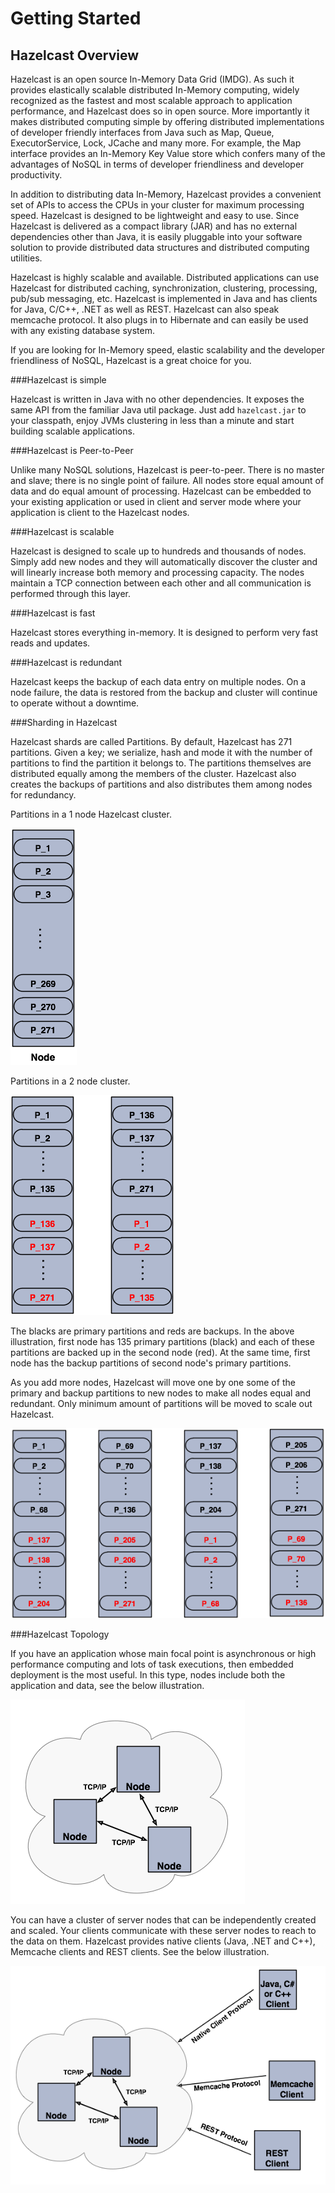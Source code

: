# Getting Started

## Hazelcast Overview

Hazelcast is an open source In-Memory Data Grid (IMDG). 
As such it provides elastically scalable distributed In-Memory computing, widely recognized as the fastest and most scalable approach to application performance, and Hazelcast does so in open source.
More importantly it makes distributed computing simple by offering distributed implementations of developer friendly interfaces from Java such as Map, Queue, ExecutorService, Lock, JCache and many more. For example, the Map interface provides an In-Memory Key Value store which confers many of the advantages of NoSQL in terms of developer friendliness and developer productivity.

In addition to distributing data In-Memory, Hazelcast provides a convenient set of APIs to access the CPUs in your cluster for maximum processing speed. 
Hazelcast is designed to be lightweight and easy to use. Since Hazelcast is delivered as a compact library (JAR) and has no external dependencies other than Java, it is easily pluggable into your software solution to provide distributed data structures and distributed computing utilities. 

Hazelcast is highly scalable and available. Distributed applications can use Hazelcast for distributed caching, synchronization, clustering, processing, pub/sub messaging, etc. Hazelcast is implemented in Java and has clients for Java, C/C++, .NET as well as REST. Hazelcast can also speak memcache protocol. It also plugs in to Hibernate and can easily be used with any existing database system.

If you are looking for In-Memory speed, elastic scalability and the developer friendliness of NoSQL, Hazelcast is a great choice for you.

###Hazelcast is simple

Hazelcast is written in Java with no other dependencies. It exposes the same API from the familiar Java util package. Just add `hazelcast.jar` to your classpath, enjoy JVMs clustering in less than a minute and start building scalable applications. 

###Hazelcast is Peer-to-Peer

Unlike many NoSQL solutions, Hazelcast is peer-to-peer. There is no master and slave; there is no single point of failure. All nodes store equal amount of data and do equal amount of processing. Hazelcast can be embedded to your existing application or used in client and server mode where your application is client to the Hazelcast nodes.

###Hazelcast is scalable

Hazelcast is designed to scale up to hundreds and thousands of nodes. Simply add new nodes and they will automatically discover the cluster and will linearly increase both memory and processing capacity. The nodes maintain a TCP connection between each other and all communication is performed through this layer.

###Hazelcast is fast

Hazelcast stores everything in-memory. It is designed to perform very fast reads and updates.

###Hazelcast is redundant

Hazelcast keeps the backup of each data entry on multiple nodes. On a node failure, the data is restored from the backup and cluster will continue to operate without a downtime.

###Sharding in Hazelcast

Hazelcast shards are called Partitions. By default, Hazelcast has 271 partitions. Given a key; we serialize, hash and mode it with the number of partitions to find the partition it belongs to. The partitions themselves are distributed equally among the members of the cluster. Hazelcast also creates the backups of partitions and also distributes them among nodes for redundancy.

Partitions in a 1 node Hazelcast cluster.

![](images/NodePartition.jpg)

Partitions in a 2 node cluster. 

![](images/BackupPartitions.jpg)

The blacks are primary partitions and reds are backups. In the above illustration, first node has 135 primary partitions (black) and each of these partitions are backed up in the second node (red). At the same time, first node has the backup partitions of second node's primary partitions.

As you add more nodes, Hazelcast will move one by one some of the primary and backup partitions to new nodes to make all nodes equal and redundant. Only minimum amount of partitions will be moved to scale out Hazelcast.

![](images/4NodeCluster.jpg)


###Hazelcast Topology

If you have an application whose main focal point is asynchronous or high performance computing and lots of task executions, then embedded deployment is the most useful. In this type, nodes include both the application and data, see the below illustration.

![](images/P2Pcluster.jpg)



You can have a cluster of server nodes that can be independently created and scaled. Your clients communicate with these server nodes to reach to the data on them. Hazelcast provides native clients (Java, .NET and C++), Memcache clients and REST clients. See the below illustration.

![](images/CSCluster.jpg)


